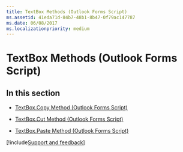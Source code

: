 ```yaml
---
title: TextBox Methods (Outlook Forms Script)
ms.assetid: 41eda71d-84b7-48b1-8b47-0f79ac147787
ms.date: 06/08/2017
ms.localizationpriority: medium
---
```



# TextBox Methods (Outlook Forms Script)

## In this section


- [TextBox.Copy Method (Outlook Forms Script)](Outlook.textbox.copy.md)
    
- [TextBox.Cut Method (Outlook Forms Script)](Outlook.textbox.cut.md)
    
- [TextBox.Paste Method (Outlook Forms Script)](Outlook.textbox.paste.md)

[!include[Support and feedback](~/includes/feedback-boilerplate.md)]